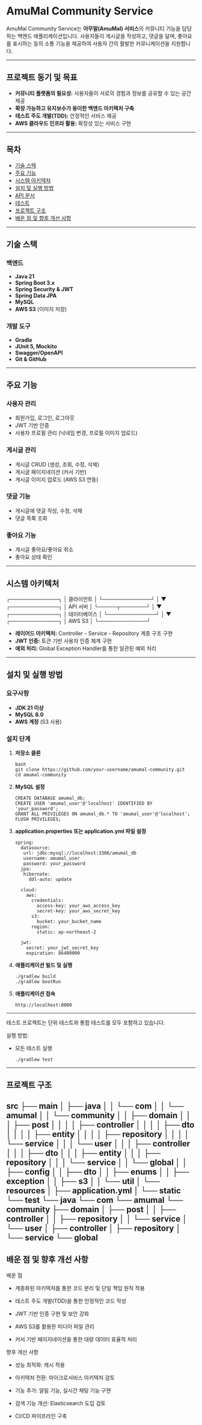 # AmuMal Community Service

AmuMal Community Service는 **아무말(AmuMal) 서비스**의 커뮤니티 기능을 담당하는 백엔드 애플리케이션입니다. 사용자들이 게시글을 작성하고, 댓글을 달며, 좋아요를 표시하는 등의 소통 기능을 제공하여 사용자 간의 활발한 커뮤니케이션을 지원합니다.

---

## 프로젝트 동기 및 목표

- **커뮤니티 플랫폼의 필요성:** 사용자들이 서로의 경험과 정보를 공유할 수 있는 공간 제공
- **확장 가능하고 유지보수가 용이한 백엔드 아키텍처 구축**
- **테스트 주도 개발(TDD):** 안정적인 서비스 제공
- **AWS 클라우드 인프라 활용:** 확장성 있는 서비스 구현

---

## 목차

- [기술 스택](#기술-스택)
- [주요 기능](#주요-기능)
- [시스템 아키텍처](#시스템-아키텍처)
- [설치 및 실행 방법](#설치-및-실행-방법)
- [API 문서](#api-문서)
- [테스트](#테스트)
- [프로젝트 구조](#프로젝트-구조)
- [배운 점 및 향후 개선 사항](#배운-점-및-향후-개선-사항)

---

## 기술 스택

### 백엔드
- **Java 21**
- **Spring Boot 3.x**
- **Spring Security & JWT**
- **Spring Data JPA**
- **MySQL**
- **AWS S3** (이미지 저장)

### 개발 도구
- **Gradle**
- **JUnit 5, Mockito**
- **Swagger/OpenAPI**
- **Git & GitHub**

---

## 주요 기능

### 사용자 관리
- 회원가입, 로그인, 로그아웃
- JWT 기반 인증
- 사용자 프로필 관리 (닉네임 변경, 프로필 이미지 업로드)

### 게시글 관리
- 게시글 CRUD (생성, 조회, 수정, 삭제)
- 게시글 페이지네이션 (커서 기반)
- 게시글 이미지 업로드 (AWS S3 연동)

### 댓글 기능
- 게시글에 댓글 작성, 수정, 삭제
- 댓글 목록 조회

### 좋아요 기능
- 게시글 좋아요/좋아요 취소
- 좋아요 상태 확인

---

## 시스템 아키텍처

   ┌─────────────┐
   │   클라이언트   │
   └─────────────┘
          │
          ▼
   ┌─────────────┐
   │  API 서버    │
   └─────┬───────┘
          │
          ▼
   ┌─────────────┐
   │ 데이터베이스   │
   └─────────────┘
          │
          ▼
   ┌─────────────┐
   │    AWS S3   │
   └─────────────┘


- **레이어드 아키텍처:** Controller - Service - Repository 계층 구조 구현
- **JWT 인증:** 토큰 기반 사용자 인증 체계 구현
- **예외 처리:** Global Exception Handler를 통한 일관된 예외 처리

---

## 설치 및 실행 방법

### 요구사항
- **JDK 21 이상**
- **MySQL 8.0**
- **AWS 계정** (S3 사용)

### 설치 단계

1. **저장소 클론**
   ```
   bash
   git clone https://github.com/your-username/amumal-community.git
   cd amumal-community
   ```
2. **MySQL 설정**
   ```
   CREATE DATABASE amumal_db;
   CREATE USER 'amumal_user'@'localhost' IDENTIFIED BY 'your_password';
   GRANT ALL PRIVILEGES ON amumal_db.* TO 'amumal_user'@'localhost';
   FLUSH PRIVILEGES;
   ```
3. **application.properties 또는 application.yml 파일 설정**
   ```
   spring:
     datasource:
      url: jdbc:mysql://localhost:3306/amumal_db
      username: amumal_user
      password: your_password
     jpa:
      hibernate:
        ddl-auto: update

     cloud:
       aws:
         credentials:
           access-key: your_aws_access_key
           secret-key: your_aws_secret_key
         s3:
           bucket: your_bucket_name
         region:
           static: ap-northeast-2
  
     jwt:
       secret: your_jwt_secret_key
       expiration: 86400000
    ```
4. **애플리케이션 빌드 및 실행**
   ```
   ./gradlew build
   ./gradlew bootRun
   ```
5. **애플리케이션 접속**
   ```
   http://localhost:8080
   ```
---
테스트
프로젝트는 단위 테스트와 통합 테스트를 모두 포함하고 있습니다.

실행 방법:

  - 모든 테스트 실행
    ```
    ./gradlew test
    ```
---
## 프로젝트 구조

src
├── main
│   ├── java
│   │   └── com
│   │       └── amumal
│   │           └── community
│   │               ├── domain
│   │               │   ├── post
│   │               │   │   ├── controller
│   │               │   │   ├── dto
│   │               │   │   ├── entity
│   │               │   │   ├── repository
│   │               │   │   └── service
│   │               │   └── user
│   │               │       ├── controller
│   │               │       ├── dto
│   │               │       ├── entity
│   │               │       ├── repository
│   │               │       └── service
│   │               └── global
│   │                   ├── config
│   │                   ├── dto
│   │                   ├── enums
│   │                   ├── exception
│   │                   ├── s3
│   │                   └── util
│   └── resources
│       ├── application.yml
│       └── static
└── test
    └── java
        └── com
            └── amumal
                └── community
                    ├── domain
                    │   ├── post
                    │   │   ├── controller
                    │   │   ├── repository
                    │   │   └── service
                    │   └── user
                    │       ├── controller
                    │       ├── repository
                    │       └── service
                    └── global
---
## 배운 점 및 향후 개선 사항

배운 점
- 계층화된 아키텍처를 통한 코드 분리 및 단일 책임 원칙 적용

- 테스트 주도 개발(TDD)을 통한 안정적인 코드 작성

- JWT 기반 인증 구현 및 보안 강화

- AWS S3를 활용한 미디어 파일 관리

- 커서 기반 페이지네이션을 통한 대량 데이터 효율적 처리

향후 개선 사항
- 성능 최적화: 캐시 적용

- 아키텍처 전환: 마이크로서비스 아키텍처 검토

- 기능 추가: 알림 기능, 실시간 채팅 기능 구현

- 검색 기능 개선: Elasticsearch 도입 검토

- CI/CD 파이프라인 구축
